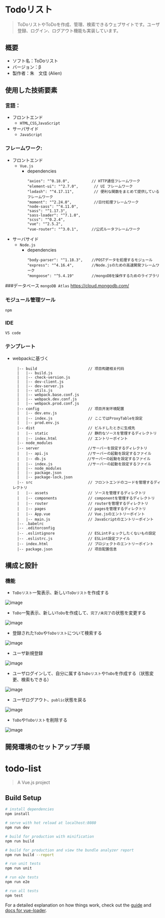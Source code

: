 Todoリスト
===
> ToDoリストやToDoを作成、管理、検索できるウェブサイトです。ユーザ登録、ログイン、ログアウト機能も実装しています。
## 概要
* ソフト名：ToDoリスト
* バージョン：β
* 製作者：朱　文佳 (Alien)

## 使用した技術要素
### 言語：
* フロントエンド
  * `HTML`,`CSS`,`JavaScript`
* サーバサイド
  * `JavaScript`

### フレームワーク:
* フロントエンド
  * `Vue.js`
    * dependencies<br>
        ```
        "axios": "^0.18.0",　　　　　　// HTTP通信フレームワーク
        "element-ui": "^2.7.0",       // UI フレームワーク
        "lodash": "^4.17.11",         // 便利な関数をまとめて提供しているフレームワーク
        "moment": "^2.24.0",          //日付処理フレームワーク
        "node-sass": "^4.11.0",
        "sass": "^1.17.3",
        "sass-loader": "^7.1.0",
        "scss": "^0.2.4",
        "vue": "^2.5.2",
        "vue-router": "^3.0.1",　　　 //公式ルータフレームワーク
        ```     
* サーバサイド
  * `Node.js`
    * dependencies<br>
        ```
        "body-parser": "^1.18.3",    //POSTデータを処理するモジュール
        "express": "^4.16.4",        //Node.jsのための高速開発フレームワーク
        "mongoose": "^5.4.19"        //mongoDBを操作するためのライブラリ
        ```
###データベース
`mongoDB Atlas`
https://cloud.mongodb.com/
### モジュール管理ツール
`npm`
### IDE
`VS code`

### テンプレート
* webpackに基づく

        |-- build                       // 项目构建相关代码
        |   |-- build.js
        |   |-- check-version.js
        |   |-- dev-client.js
        |   |-- dev-server.js
        |   |-- utils.js
        |   |-- webpack.base.conf.js
        |   |-- webpack.dev.conf.js
        |   |-- webpack.prod.conf.js
        |-- config                      // 项目开发环境配置
        |   |-- dev.env.js
        |   |-- index.js                // ここではProxyTableを設定
        |   |-- prod.env.js
        |-- dist                        // ビルドしたときに生成先
        |   |-- static                  // 静的なソースを管理するディレクトリ
        |   |-- index.html              // エントリーポイント
        |-- node_modules
        |-- server                 　　　//サーバーを設定するディレクトリ
        |   |-- api.js                  //サーバーの起動を設定するファイル
        |   |-- db.js　　　　　　　　　　  //サーバーの起動を設定するファイル
        |   |-- index.js                //サーバーの起動を設定するファイル
        |   |-- node_modules
        |   |-- package.json
        |   |-- package-lock.json
        |-- src                         // フロントエンドのコードを管理するディレクトリ
        |   |-- assets                  // ソースを管理するディレクトリ
        |   |-- components              // componentを管理するディレクトリ
        |   |-- router                  // routerを管理するディレクトリ
        |   |-- pages                   // pagesを管理するディレクトリ
        |   |-- App.vue                 // Vue.jsのエントリーポイント
        |   |-- main.js                 // JavaScriptのエントリーポイント
        |-- .babelrc
        |-- .editorconfig
        |-- .eslintignore               // ESLintチェックしたくないもの設定
        |-- .eslistrc.js                // ESLint設定ファイル
        |-- index.html                  // プロジェクトのエントリーポイント
        |-- package.json                // 项目配置信息

## 構成と設計
### 機能
* `ToDoリスト`一覧表示、新しい`ToDoリスト`を作成する

![image](https://github.com/Alienaaa/Todo-list/blob/master/ReadMe_img/createTodolist.gif)

* `ToDo`一覧表示、新しい`ToDo`を作成して、`完了/未完了`の状態を変更する

![image](https://github.com/Alienaaa/Todo-list/blob/master/ReadMe_img/createTodo.gif)

* 登録された`ToDo`や`ToDoリスト`について検索する

![image](https://github.com/Alienaaa/Todo-list/blob/master/ReadMe_img/search.gif)

* ユーザ新規登録

![image](https://github.com/Alienaaa/Todo-list/blob/master/ReadMe_img/Register.gif)

* ユーザログインして、自分に属する`ToDoリスト`や`ToDo`を作成する（状態変更、検索もできる）

![image](https://github.com/Alienaaa/Todo-list/blob/master/ReadMe_img/Login.gif)

* ユーザログアウト、`public`状態を戻る

![image](https://github.com/Alienaaa/Todo-list/blob/master/ReadMe_img/Logout.gif)

* `ToDo`や`ToDoリスト`を削除する

![image](https://github.com/Alienaaa/Todo-list/blob/master/ReadMe_img/deleteTodo%26Todolist.gif)


## 開発環境のセットアップ手順


# todo-list

> A Vue.js project

## Build Setup

``` bash
# install dependencies
npm install

# serve with hot reload at localhost:8080
npm run dev

# build for production with minification
npm run build

# build for production and view the bundle analyzer report
npm run build --report

# run unit tests
npm run unit

# run e2e tests
npm run e2e

# run all tests
npm test
```

For a detailed explanation on how things work, check out the [guide](http://vuejs-templates.github.io/webpack/) and [docs for vue-loader](http://vuejs.github.io/vue-loader).
